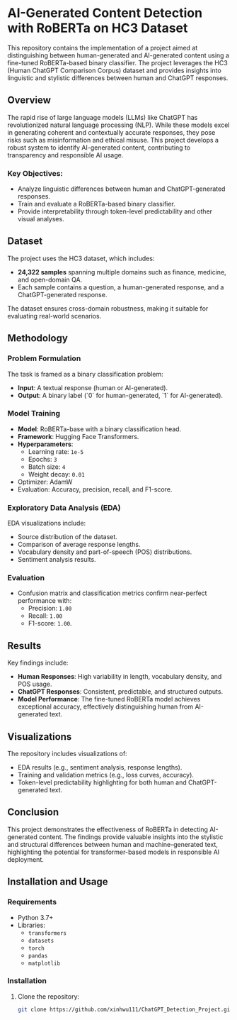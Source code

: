 # AI-Generated Content Detection with RoBERTa on HC3 Dataset

This repository contains the implementation of a project aimed at distinguishing between human-generated and AI-generated content using a fine-tuned RoBERTa-based binary classifier. The project leverages the HC3 (Human ChatGPT Comparison Corpus) dataset and provides insights into linguistic and stylistic differences between human and ChatGPT responses.

## Overview

The rapid rise of large language models (LLMs) like ChatGPT has revolutionized natural language processing (NLP). While these models excel in generating coherent and contextually accurate responses, they pose risks such as misinformation and ethical misuse. This project develops a robust system to identify AI-generated content, contributing to transparency and responsible AI usage.

### Key Objectives:
- Analyze linguistic differences between human and ChatGPT-generated responses.
- Train and evaluate a RoBERTa-based binary classifier.
- Provide interpretability through token-level predictability and other visual analyses.

## Dataset

The project uses the HC3 dataset, which includes:
- **24,322 samples** spanning multiple domains such as finance, medicine, and open-domain QA.
- Each sample contains a question, a human-generated response, and a ChatGPT-generated response.

The dataset ensures cross-domain robustness, making it suitable for evaluating real-world scenarios.

## Methodology

### Problem Formulation
The task is framed as a binary classification problem:
- **Input**: A textual response (human or AI-generated).
- **Output**: A binary label (\`0\` for human-generated, \`1\` for AI-generated).

### Model Training
- **Model**: RoBERTa-base with a binary classification head.
- **Framework**: Hugging Face Transformers.
- **Hyperparameters**:
  - Learning rate: `1e-5`
  - Epochs: `3`
  - Batch size: `4`
  - Weight decay: `0.01`
- Optimizer: AdamW
- Evaluation: Accuracy, precision, recall, and F1-score.

### Exploratory Data Analysis (EDA)
EDA visualizations include:
- Source distribution of the dataset.
- Comparison of average response lengths.
- Vocabulary density and part-of-speech (POS) distributions.
- Sentiment analysis results.

### Evaluation
- Confusion matrix and classification metrics confirm near-perfect performance with:
  - Precision: `1.00`
  - Recall: `1.00`
  - F1-score: `1.00`.

## Results

Key findings include:
- **Human Responses**: High variability in length, vocabulary density, and POS usage.
- **ChatGPT Responses**: Consistent, predictable, and structured outputs.
- **Model Performance**: The fine-tuned RoBERTa model achieves exceptional accuracy, effectively distinguishing human from AI-generated text.

## Visualizations
The repository includes visualizations of:
- EDA results (e.g., sentiment analysis, response lengths).
- Training and validation metrics (e.g., loss curves, accuracy).
- Token-level predictability highlighting for both human and ChatGPT-generated text.

## Conclusion

This project demonstrates the effectiveness of RoBERTa in detecting AI-generated content. The findings provide valuable insights into the stylistic and structural differences between human and machine-generated text, highlighting the potential for transformer-based models in responsible AI deployment.

## Installation and Usage

### Requirements
- Python 3.7+
- Libraries:
  - `transformers`
  - `datasets`
  - `torch`
  - `pandas`
  - `matplotlib`

### Installation
1. Clone the repository:
   ```bash
   git clone https://github.com/xinhwu111/ChatGPT_Detection_Project.git
